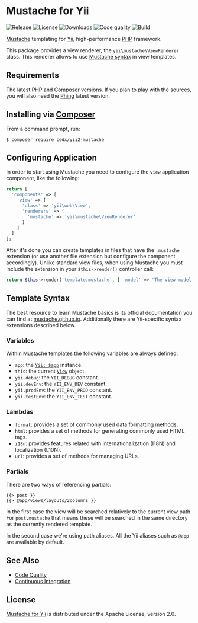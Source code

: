 # Mustache for Yii
![Release](https://img.shields.io/packagist/v/cedx/yii2-mustache.svg) ![License](https://img.shields.io/packagist/l/cedx/yii2-mustache.svg) ![Downloads](https://img.shields.io/packagist/dt/cedx/yii2-mustache.svg) ![Code quality](https://img.shields.io/codacy/grade/9f270f99bdd4420e9ca90d5d8d5dd33f.svg) ![Build](https://img.shields.io/travis/cedx/yii2-mustache.svg)

[Mustache](http://mustache.github.io) templating for [Yii](http://www.yiiframework.com), high-performance [PHP](https://php.net) framework.

This package provides a view renderer, the `yii\mustache\ViewRenderer` class.
This renderer allows to use [Mustache syntax](http://mustache.github.io/mustache.5.html) in view templates.

## Requirements
The latest [PHP](http://php.net) and [Composer](https://getcomposer.org) versions.
If you plan to play with the sources, you will also need the [Phing](https://www.phing.info) latest version.

## Installing via [Composer](https://getcomposer.org)
From a command prompt, run:

```shell
$ composer require cedx/yii2-mustache
```

## Configuring Application
In order to start using Mustache you need to configure the `view` application component, like the following:

```php
return [
  'components' => [
    'view' => [
      'class' => 'yii\web\View',
      'renderers' => [
        'mustache' => 'yii\mustache\ViewRenderer'
      ]
    ]
  ]
];
```

After it's done you can create templates in files that have the `.mustache` extension (or use another file extension but
configure the component accordingly). Unlike standard view files, when using Mustache you must include the extension
in your `$this->render()` controller call:

```php
return $this->render('template.mustache', [ 'model' => 'The view model' ]);
```

## Template Syntax
The best resource to learn Mustache basics is its official documentation you can find at [mustache.github.io](http://mustache.github.io). Additionally there are Yii-specific syntax extensions described below.

### Variables
Within Mustache templates the following variables are always defined:

- `app`: the [`Yii::$app`](http://www.yiiframework.com/doc-2.0/yii-baseyii.html#$app-detail) instance.
- `this`: the current [`View`](http://www.yiiframework.com/doc-2.0/yii-base-view.html) object.
- `yii.debug`: the `YII_DEBUG` constant.
- `yii.devEnv`: the `YII_ENV_DEV` constant.
- `yii.prodEnv`: the `YII_ENV_PROD` constant.
- `yii.testEnv`: the `YII_ENV_TEST` constant.

### Lambdas
- `format`: provides a set of commonly used data formatting methods.
- `html`: provides a set of methods for generating commonly used HTML tags.
- `i18n`: provides features related with internationalization (I18N) and localization (L10N).
- `url`: provides a set of methods for managing URLs.

### Partials
There are two ways of referencing partials:

```
{{> post }}
{{> @app/views/layouts/2columns }}
```

In the first case the view will be searched relatively to the current view path. For `post.mustache`
that means these will be searched in the same directory as the currently rendered template.

In the second case we're using path aliases. All the Yii aliases such as `@app` are available by default.

## See Also
- [Code Quality](https://www.codacy.com/app/cedx/yii2-mustache)
- [Continuous Integration](https://travis-ci.org/cedx/yii2-mustache)

## License
[Mustache for Yii](https://packagist.org/packages/cedx/yii2-mustache) is distributed under the Apache License, version 2.0.
